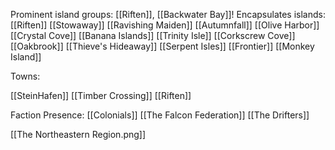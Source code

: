 Prominent island groups: [[Riften]], [[Backwater Bay]]!
Encapsulates islands:
[[Riften]]
[[Stowaway]]
[[Ravishing Maiden]]
[[Autumnfall]]
[[Olive Harbor]]
[[Crystal Cove]]
[[Banana Islands]]
[[Trinity Isle]]
[[Corkscrew Cove]]
[[Oakbrook]]
[[Thieve's Hideaway]]
[[Serpent Isles]]
[[Frontier]]
[[Monkey Island]]

Towns:

[[SteinHafen]]
[[Timber Crossing]]
[[Riften]]

Faction Presence:
[[Colonials]]
[[The Falcon Federation]]
[[The Drifters]]


[[The Northeastern Region.png]]